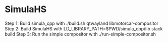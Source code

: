 # SimulaHS
Step 1: Build simula_cpp with ./build.sh qtwayland libmotorcar-compositor
Step 2: Build SimulaHS with LD_LIBRARY_PATH=$PWD/simula_cpp/lib stack build
Step 3: Run the simple compositor with ./run-simple-compositor.sh
